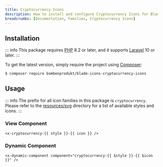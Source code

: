 ```yaml
---
title: Cryptocurrency Icons
description: How to install and configure Cryptocurrency Icons for Blade Icons.
breadcrumbs: [Documentation, Families, Cryptocurrency Icons]
---
```


## Installation

::: info
This package requires [PHP](https://www.php.net/) 8.2 or later, and it supports [Laravel](https://laravel.com/) 10 or later.
:::

To get the latest version, simply require the project using [Composer](https://getcomposer.org/):

```bash
$ composer require bombenprodukt/blade-icons-cryptocurrency-icons
```

## Usage

::: info
The prefix for all icon families in this package is `cryptocurrency`. Please refer to the [resources/svg](https://github.com/BombenProdukt/blade-icons-cryptocurrency-icons/tree/main/resources/svg) directory for a list of available styles and icons.
:::

### View Component

```blade
<x-cryptocurrency:{{ style }}-{{ icon }} />
```

### Dynamic Component

```blade
<x-dynamic-component component="cryptocurrency:{{ $style }}-{{ $icon }}" />
```
